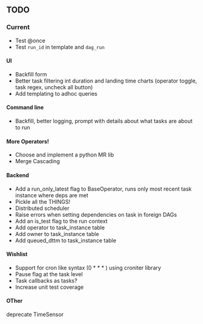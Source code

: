 TODO
-----

### Current
* Test @once
* Test ``run_id`` in template and ``dag_run``

#### UI
* Backfill form
* Better task filtering int duration and landing time charts (operator toggle, task regex, uncheck all button)
* Add templating to adhoc queries

#### Command line
* Backfill, better logging, prompt with details about what tasks are about to run

#### More Operators!
* Choose and implement a python MR lib
* Merge Cascading

#### Backend
* Add a run_only_latest flag to BaseOperator, runs only most recent task instance where deps are met
* Pickle all the THINGS!
* Distributed scheduler
* Raise errors when setting dependencies on task in foreign DAGs
* Add an is_test flag to the run context
* Add operator to task_instance table
* Add owner to task_instance table
* Add queued_dttm to task_instance table

#### Wishlist
* Support for cron like syntax (0 * * * ) using croniter library
* Pause flag at the task level
* Task callbacks as tasks?
* Increase unit test coverage

#### OTher
deprecate TimeSensor
